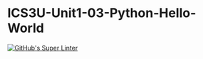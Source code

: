 # ICS3U-Unit1-03-Python-Hello-World

[![GitHub's Super Linter](https://github.com/<Joshua-Yeung-2/ICS3U-Unit1-03-Python-Hello-World/workflows/GitHub's%20Super%20Linter/badge.svg)](https://github.com/Joshua-Yeung-2/ICS3U-Unit1-03-Python-Hello-World/actions)
